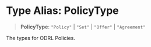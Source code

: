 # Type Alias: PolicyType

> **PolicyType**: `"Policy"` \| `"Set"` \| `"Offer"` \| `"Agreement"`

The types for ODRL Policies.
